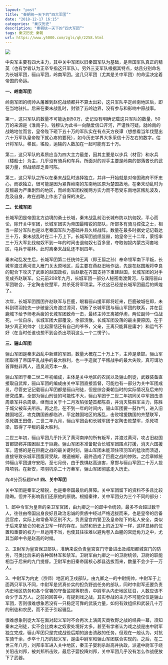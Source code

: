 ```yaml
---
layout: "post"
title: "秦朝统一天下的“四大军团”"
date: "2018-12-17 16:15"
categories: "秦汉历史"
description: "秦朝统一天下的“四大军团”"
tags: 秦汉历史 秦朝
url: https://www.y5000.com/zgls/qh/2258.html
---
```






[![](https://img.y5000.com/uploads/allimg/160328/4-16032Q31343S2.jpg)](https://www.y5000.com)

中央军主要有四大主力，其中关中军团以旧秦国军队为基础，是帝国军队真正的精英（也有学者认为正卒专指这只军队）。另外三支军队根据其特点，姑且分别命名为长城军团，骊山军团，岭南军团。这几只军团（尤其是关中军团）的命运决定着帝国的命运。

**一、岭南军团**

岭南军团的统帅从屠雎到赵佗战绩都并不算太出彩，这只军队平定岭南地区后，即在当地驻扎。后来在秦末战乱时，封锁了五岭边界，没有参与和影响中原战事。

第一，这只军队的数量不可能达到50万，史记没有明确记载这只军队的数量，50万的来源是《淮南子》，钱穆认为此书一向酷爱信口开河，严谨性可疑。就岭南的战略地位而言，皇帝陛下砸下五十万的军队实在有点天方夜谭（想想看当年伐楚出六十万军队皇帝陛下就心疼的要死），如今历史学界大多采信十万左右的数字。估计将军队，移民，徭役，运输的人数加在一起可能有五十万。

第二，这只军队的素质应当为四大主力最差，因其主要是以步兵（材官）和水兵（楼船士）为主，几乎没有骑兵和车兵，所面对的对手主要是岭南的部落酋长的武装力量，但战绩却乏善可陈。

第三，这只军队之所以在秦末战乱时选择独立，并非一开始就是对帝国政府不怀忠心，而欲独立，很可能是因为紧靠岭南的东南地区原为楚国故地，在秦末动乱时为反叛最为严重剧烈的地区，而岭南军团权衡两方实力而不愿受东南地区叛乱波及，危及自身，故在战略上作出了自保的决定。

**二、长城军团**

长城军团是帝国北方边境的勇士长城，秦末战乱前沿长城布防以抗匈奴，平心而论，除开关中军团，长城军团实为帝国最精锐的部队，所部多有骑马控弦之士，相当一部分军队也是以老秦国军队为基础并且久经战阵。数量在最多时据史记记载达三十万，秦末战乱时在二十万上下。长城军团战绩显赫，始皇帝三十二年，蒙恬率三十万大军北伐匈奴不到一年的时间击退匈奴七百多里，夺取匈奴内蒙古河套地区，屯兵于榆林。此时离秦末战乱还不到四年。

秦末动乱发生后，长城军团第二任统帅王离（即王翦之孙）奉命领军南下平叛，长城军渡过黄河进入雁门关太原地区，后主要在燕赵旧地作战，先是在赵国叛将李良的配合下攻灭了武臣的赵国政权，后赵歇在齐国支持下重建赵国，长城军团的对手变成齐赵联军。公元前208年九月，长城军团一部分人秘密南渡黄河，与濮阳骊山军团联合，于定陶击败楚军，并杀死将军项梁。不过这已经是长城军团最后的辉煌了。

次年，长城军团围困齐赵联军与巨鹿，眼看骊山援军即将赶来，巨鹿破城在即，未料到项羽抢先一步破釜沉舟渡过漳河，切断了长城军团与骊山军团的联系，并在巨鹿城下给予师老兵疲的长城军团致命一击，最终主帅王离被俘虏，两位副帅一位战死，一位自杀，长城军团大部覆没，余部溃散。长城军团没落的最主要原因，在于缺少真正的帅才（比起蒙恬还有自己的爷爷，父亲，王离只能算是庸才）和运气不好（在当时任谁也想不到会杀出项羽这么一个二愣子）。

**三、骊山军团**

骊山军团是秦末战乱中新建的军团，数量大概在二十万上下，主帅是章邯。骊山军团取得了帝国平乱战争的最大胜利，也一手造就了平叛战争的最大失败，真可谓功首罪魁非两人，遗臭流芳本一身。

骊山军团于秦二世二年初编成，主体是关中地区的农民以及骊山刑徒，武器装备直接取自武库，骊山军团的编成由关中军团直接监督，可能也有一部分为关中军团成员，尽管史记记载骊山军团都是骊山刑徒，但是综合秦朝当时的实际情况及后来的研究成果，全部为骊山刑徒的可能性不大，骊山军团于二世二年初同关中军团击溃周章军并杀周章，继而出关于十二月攻陷张楚首都陈县，并消灭陈胜军主力，陈胜于城父被车夫所杀。再之后，在不到一年的时间内，骊山军团要一鼓作气，进入旧魏国地区，攻克魏国首都临济，平定魏国地区的叛乱，击败增援魏国的齐楚联军，杀死魏王田儋，二世二年九月，骊山军团会和长城军团于定陶击败楚军，杀死项梁，取得了平叛的最大胜利。

二世三年初，骊山军团几乎扑灭了黄河南岸的所有叛军，并渡过黄河，攻占旧赵国首都邯郸并围困赵王于巨鹿。骊山军团本准备配合长城军团围点打援，消灭六国援军。遗憾的是在巨鹿之战的最关键时刻，骊山军团未能顶住项羽军的猛攻而溃退，直接导致长城军团腹背受敌，粮道被断，最终造成了巨鹿之战的惨败。之后章邯统帅骊山军团退守安阳，至七月份，由于畏惧赵高迫害，章邯与骊山军团二十万人投降项羽。在新安，项羽坑杀二十万秦军，骊山军团彻底走入历史。

#p#分页标题#e# **四、关中军团**

关中军团是秦军之精锐，也是秦帝国最后的屏障。关中军团留下的资料不多且比较隐晦。但并不影响我们还原他的原貌。根据秦律，关中军团分为三个不同的部分：

1、郎中令军为皇帝的亲卫军官团，由九卿之一的郎中令统领，最多不会超过数千人，往往由帝国出身良好且政治忠诚的贵族中经过严格选拔而来，也是皇帝的后备武官库，实际上和常备军区别不大，负责皇宫内警卫及皇帝陛下的私人安全，类似于后来拿破仑的老近卫军一样的存在。当然和历史上的近卫军一样，这样显赫的位置和重要的权力一旦运用不当，也使其往往难以避免卷入血腥的宫廷角力之中，尤其当郎中令是赵高的时候。

2、卫尉军为皇宫保卫部队，准确来说负责皇宫宫门守备进出及咸阳都城宫门的防务，可类比后来的各种御林军和禁军。卫尉军由九卿之一的卫尉统领，卫尉的职能相当于后来的九门提督。卫尉军由旧秦帝国核心郡县选拔而来，数量不会少于一万人。

3、中尉军为内史（京师）地区的卫戍部队，由九卿之一的中尉统帅，中尉军于上面两只军队不同，中尉军是货真价实的担负野战任务的部队，同时中尉军还要负责内史地区防务和各个官署的守备监视等职责，中尉军从内史地区征召，人数应该不会少于五万人。之前的回答中，有提到戏之战，其实参战的主力不可能仅仅是骊山军团，否则很难想象若没有一只稳定可靠的武装力量，如何有效组织和武装几十万的刑徒和农民，而不至于引起骚乱。

很难想象刑徒大军在面对起义军时不会再次上演周灭商牧野之战的经典一幕，须知秦末之刑徒，实不会比商末之奴隶处境好太多。甚至有学者认为戏之战是由中尉军独立完成，骊山军团只是完成战役后期的追击溃敌的任务。但现在一般认为，对抗车骑千余，步卒十几万的起义军，是由中尉军和骊山军团联合实现的。之后，在二世三年八月，刘邦率军进入关中地区，秦王子婴刺杀赵高并执政，派遣中尉军于峣关阻击刘邦，被刘邦所击败，最后子婴投降刘邦，关中军团几乎没有怎么作战便放下了武器。
